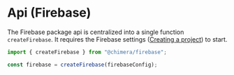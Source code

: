 # Api (Firebase)

The Firebase package api is centralized into a single function `createFirebase`. It requires the Firebase settings ([Creating a project](/docs/firebase/creating-a-project.md)) to start.

```ts
import { createFirebase } from "@chimera/firebase";

const firebase = createFirebase(firebaseConfig);
```